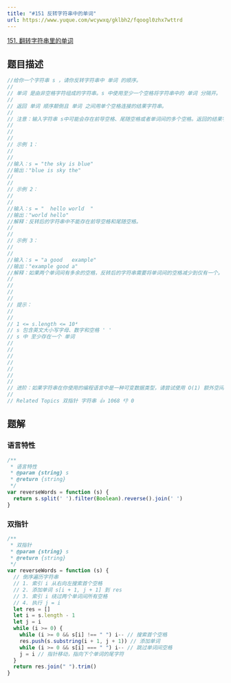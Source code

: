 ```yaml
---
title: "#151 反转字符串中的单词"
url: https://www.yuque.com/wcywxq/gklbh2/fqoogl0zhx7wttrd
---
```


[151. 翻转字符串里的单词](https://leetcode.cn/problems/reverse-words-in-a-string) <a name="QRuE5"></a>

## 题目描述

```javascript
//给你一个字符串 s ，请你反转字符串中 单词 的顺序。 
//
// 单词 是由非空格字符组成的字符串。s 中使用至少一个空格将字符串中的 单词 分隔开。 
//
// 返回 单词 顺序颠倒且 单词 之间用单个空格连接的结果字符串。 
//
// 注意：输入字符串 s中可能会存在前导空格、尾随空格或者单词间的多个空格。返回的结果字符串中，单词间应当仅用单个空格分隔，且不包含任何额外的空格。 
//
// 
//
// 示例 1： 
//
// 
//输入：s = "the sky is blue"
//输出："blue is sky the"
// 
//
// 示例 2： 
//
// 
//输入：s = "  hello world  "
//输出："world hello"
//解释：反转后的字符串中不能存在前导空格和尾随空格。
// 
//
// 示例 3： 
//
// 
//输入：s = "a good   example"
//输出："example good a"
//解释：如果两个单词间有多余的空格，反转后的字符串需要将单词间的空格减少到仅有一个。
// 
//
// 
//
// 提示： 
//
// 
// 1 <= s.length <= 10⁴ 
// s 包含英文大小写字母、数字和空格 ' ' 
// s 中 至少存在一个 单词 
// 
//
// 
// 
//
// 
//
// 进阶：如果字符串在你使用的编程语言中是一种可变数据类型，请尝试使用 O(1) 额外空间复杂度的 原地 解法。 
//
// Related Topics 双指针 字符串 👍 1068 👎 0
```

<a name="wo8zl"></a>

## 题解

<a name="IYHo2"></a>

### 语言特性

```javascript
/**
 * 语言特性
 * @param {string} s
 * @return {string}
 */
var reverseWords = function (s) {
  return s.split(' ').filter(Boolean).reverse().join(' ')
}
```

<a name="gY7rO"></a>

### 双指针

```javascript
/**
 * 双指针
 * @param {string} s
 * @return {string}
 */
var reverseWords = function (s) {
  // 倒序遍历字符串
  // 1. 索引 i 从右向左搜索首个空格
  // 2. 添加单词 s[i + 1, j + 1] 到 res
  // 3. 索引 i 绕过两个单词间所有空格
  // 4. 执行 j = i
  let res = []
  let i = s.length - 1
  let j = i
  while (i >= 0) {
    while (i >= 0 && s[i] !== " ") i-- // 搜索首个空格
    res.push(s.substring(i + 1, j + 1)) // 添加单词
    while (i >= 0 && s[i] === " ") i-- // 跳过单词间空格
    j = i // 指针移动，指向下个单词的尾字符
  }
  return res.join(" ").trim()
}
```
